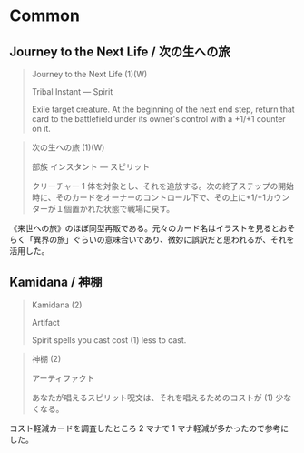 # Common

## Journey to the Next Life / 次の生への旅

> Journey to the Next Life (1)(W)
>
> Tribal Instant — Spirit
>
> Exile target creature. At the beginning of the next end step, return that card to the battlefield under its owner's control with a +1/+1 counter on it.

> 次の生への旅 (1)(W)
>
> 部族 インスタント — スピリット
>
> クリーチャー 1 体を対象とし、それを追放する。次の終了ステップの開始時に、そのカードをオーナーのコントロール下で、その上に+1/+1カウンターが１個置かれた状態で戦場に戻す。

《来世への旅》のほぼ同型再販である。元々のカード名はイラストを見るとおそらく「異界の旅」ぐらいの意味合いであり、微妙に誤訳だと思われるが、それを活用した。

## Kamidana / 神棚

> Kamidana (2)
>
> Artifact
>
> Spirit spells you cast cost (1) less to cast.

> 神棚 (2)
>
> アーティファクト
>
> あなたが唱えるスピリット呪文は、それを唱えるためのコストが (1) 少なくなる。

コスト軽減カードを調査したところ 2 マナで 1 マナ軽減が多かったので参考にした。
